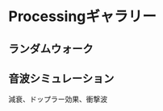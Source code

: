 # Processingギャラリー
## ランダムウォーク
<canvas data-processing-sources="./random_walk/random_walk.pde"></canvas>
## 音波シミュレーション
減衰、ドップラー効果、衝撃波
<canvas data-processing-sources="./wave_simulation/wave_simulation.pde"></canvas>
<script src="./processing.min.js"></script>
